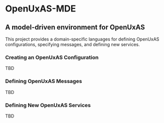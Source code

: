 # OpenUxAS-MDE
## A model-driven environment for OpenUxAS

This project provides a domain-specific languages for defining OpenUxAS configurations, specifying messages, and defining new services.

### Creating an OpenUxAS Configuration
TBD

### Defining OpenUxAS Messages
TBD

### Defining New OpenUxAS Services
TBD